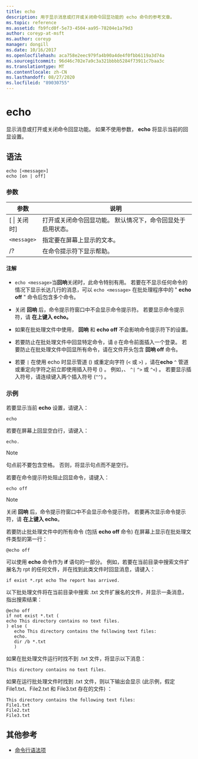 ```yaml
---
title: echo
description: 用于显示消息或打开或关闭命令回显功能的 echo 命令的参考文章。
ms.topic: reference
ms.assetid: fb9fcd0f-5e73-4504-aa95-78204e1a79d3
author: coreyp-at-msft
ms.author: coreyp
manager: dongill
ms.date: 10/16/2017
ms.openlocfilehash: aca758e2eec979fa4b90a4de4f0fbb6119a3d74a
ms.sourcegitcommit: 96d46c702e7a9c3a321bbbb5284f73911c7baa3c
ms.translationtype: MT
ms.contentlocale: zh-CN
ms.lasthandoff: 08/27/2020
ms.locfileid: "89030755"
---
```

# <a name="echo"></a>echo

显示消息或打开或关闭命令回显功能。 如果不使用参数， **echo** 将显示当前的回显设置。

## <a name="syntax"></a>语法

```
echo [<message>]
echo [on | off]
```

### <a name="parameters"></a>参数

| 参数 | 说明 |
| --------- | ----------- |
| [ \| 关闭时] | 打开或关闭命令回显功能。 默认情况下，命令回显处于启用状态。 |
| `<message>` | 指定要在屏幕上显示的文本。 |
| /? | 在命令提示符下显示帮助。 |

#### <a name="remarks"></a>注解

- `echo <message>`当**回响**关闭时，此命令特别有用。 若要在不显示任何命令的情况下显示长达几行的消息，可以 `echo <message>` 在批处理程序中的 " **echo off** " 命令后包含多个命令。

- 关闭 **回响** 后，命令提示符窗口中不会显示命令提示符。 若要显示命令提示符，请 **在上键入 echo。**

- 如果在批处理文件中使用， **回响** 和 **echo off** 不会影响命令提示符下的设置。

- 若要防止在批处理文件中回显特定命令，请 `@` 在命令前面插入一个登录。 若要防止在批处理文件中回显所有命令，请在文件开头包含 **回响 off** 命令。

- 若要 `|` 在使用 echo 时显示管道 () 或重定向字符 (`<` 或 `>`) ，请在**echo** `^` 管道或重定向字符之前立即使用插入符号 () 。 例如，、 `^|` `^>` 或 `^<`) 。 若要显示插入符号，请连续键入两个插入符号 (`^^`) 。

### <a name="examples"></a>示例

若要显示当前 **echo** 设置，请键入：

```
echo
```

若要在屏幕上回显空白行，请键入：

```
echo.
```

> [!NOTE]
> 句点前不要包含空格。 否则，将显示句点而不是空行。

若要在命令提示符处阻止回显命令，请键入：

```
echo off
```

> [!NOTE]
> 关闭 **回响** 后，命令提示符窗口中不会显示命令提示符。 若要再次显示命令提示符，请 **在上键入 echo**。

若要防止批处理文件中的所有命令 (包括 **echo off** 命令) 在屏幕上显示在批处理文件类型的第一行：

```
@echo off
```

可以使用 **echo** 命令作为 **if** 语句的一部分。 例如，若要在当前目录中搜索文件扩展名为 rpt 的任何文件，并在找到此类文件时回显消息，请键入：

```
if exist *.rpt echo The report has arrived.
```

以下批处理文件将在当前目录中搜索 .txt 文件扩展名的文件，并显示一条消息，指出搜索结果：

```
@echo off
if not exist *.txt (
echo This directory contains no text files.
) else (
   echo This directory contains the following text files:
   echo.
   dir /b *.txt
   )
```

如果在批处理文件运行时找不到 .txt 文件，将显示以下消息：

```
This directory contains no text files.
```

如果在运行批处理文件时找到 .txt 文件，则以下输出会显示 (此示例，假定 File1.txt、File2.txt 和 File3.txt 存在的文件) ：

```
This directory contains the following text files:
File1.txt
File2.txt
File3.txt
```

## <a name="additional-references"></a>其他参考

- [命令行语法项](command-line-syntax-key.md)
